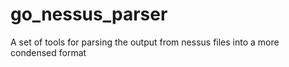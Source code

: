 # go_nessus_parser
A set of tools for parsing the output from nessus files into a more condensed format
